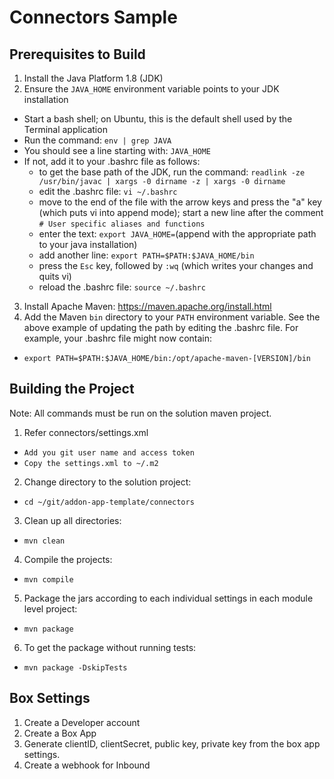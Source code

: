 # Connectors Sample

## Prerequisites to Build

1. Install the Java Platform 1.8 (JDK)
2. Ensure the `JAVA_HOME` environment variable points to your JDK installation
  * Start a bash shell; on Ubuntu, this is the default shell used by the Terminal application
  * Run the command: `env | grep JAVA`
  * You should see a line starting with: `JAVA_HOME`
  * If not, add it to your .bashrc file as follows:
    * to get the base path of the JDK, run the command: `readlink -ze /usr/bin/javac | xargs -0 dirname -z | xargs -0 dirname`
    * edit the .bashrc file: `vi ~/.bashrc`
    * move to the end of the file with the arrow keys and press the "a" key (which puts vi into append mode); start a new line after the comment `# User specific aliases and functions`
    * enter the text: `export JAVA_HOME=`(append with the appropriate path to your java installation)
    * add another line: `export PATH=$PATH:$JAVA_HOME/bin`
    * press the `Esc` key, followed by `:wq` (which writes your changes and quits vi)
    * reload the .bashrc file: `source ~/.bashrc`
3. Install Apache Maven: https://maven.apache.org/install.html
4. Add the Maven `bin` directory to your `PATH` environment variable. See the above example of updating the path by editing the .bashrc file. For example, your .bashrc file might now contain:
  * `export PATH=$PATH:$JAVA_HOME/bin:/opt/apache-maven-[VERSION]/bin`

## Building the Project

Note: All commands must be run on the solution maven project.

1. Refer connectors/settings.xml
  * `Add you git user name and access token`
  * `Copy the settings.xml to ~/.m2`
2. Change directory to the solution project:
  * `cd ~/git/addon-app-template/connectors`
3. Clean up all directories:
  * `mvn clean`
4. Compile the projects:
  * `mvn compile`
5. Package the jars according to each individual settings in each module level project:
  * `mvn package`
6. To get the package without running tests:
  * `mvn package -DskipTests`
  
## Box Settings

1. Create a Developer account
2. Create a Box App
3. Generate clientID, clientSecret, public key, private key from the box app settings.
4. Create a webhook for Inbound
